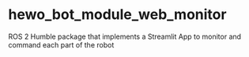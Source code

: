 # hewo_bot_module_web_monitor
ROS 2 Humble package that implements a Streamlit App to monitor and command each part of the robot
